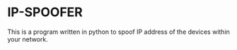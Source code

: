 # IP-SPOOFER
This is a program written in python to spoof IP address of the devices within your network.
